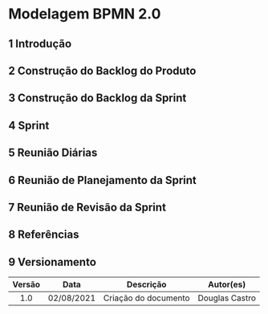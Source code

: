 # Modelagem BPMN 2.0

## 1 Introdução

## 2 Construção do Backlog do Produto 

## 3 Construção do Backlog da Sprint

## 4 Sprint

## 5 Reunião Diárias

## 6 Reunião de Planejamento da Sprint

## 7 Reunião de Revisão da Sprint

## 8 Referências

## 9 Versionamento

| Versão | Data | Descrição | Autor(es) |
| :--: | :--: | -- | :--: |
| 1.0 | 02/08/2021 | Criação do documento | Douglas Castro |
			